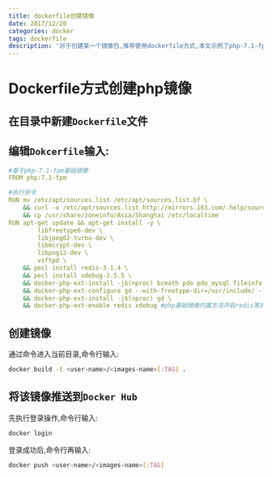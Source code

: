 ```yaml
---
title: dockerfile创建镜像
date: 2017/12/20
categories: docker
tags: dockerfile
description: '对于创建某一个镜像包,推荐使用dockerfile方式,本文示例了php-7.1-fpm镜像创建过程'
---
```


# Dockerfile方式创建php镜像

## 在目录中新建`Dockerfile`文件

## 编辑`Dokcerfile`输入:

```yaml
#基于php-7.1-fpm基础镜像
FROM php:7.1-fpm

#执行命令 
RUN mv /etc/apt/sources.list /etc/apt/sources.list.bf \
    && curl -o /etc/apt/sources.list http://mirrors.163.com/.help/sources.list.jessie \ #使用国内镜像
    && cp /usr/share/zoneinfo/Asia/Shanghai /etc/localtime
RUN apt-get update && apt-get install -y \
        libfreetype6-dev \
        libjpeg62-turbo-dev \
        libmcrypt-dev \
        libpng12-dev \
        vsftpd \
    && pecl install redis-3.1.4 \
    && pecl install xdebug-2.5.5 \
    && docker-php-ext-install -j$(nproc) bcmath pdo pdo_mysql fileinfo zip \ #php基础镜像内置方法安装其他核心扩展
    && docker-php-ext-configure gd --with-freetype-dir=/usr/include/ --with-jpeg-dir=/usr/include/ \
    && docker-php-ext-install -j$(nproc) gd \
    && docker-php-ext-enable redis xdebug #php基础镜像内置方法开启redis等扩展
```

## 创建镜像

通过命令进入当前目录,命令行输入:

```bash
docker build -t <user-name>/<images-name>[:TAG] .
```

## 将该镜像推送到`Docker Hub`

先执行登录操作,命令行输入:

```bash
docker login
```

登录成功后,命令行再输入:

```bash
docker push <user-name>/<images-name>[:TAG]
```

